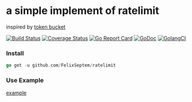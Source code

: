 # a simple implement of ratelimit
inspired by [token bucket](https://en.wikipedia.org/wiki/Token_bucket)

[![Build Status](https://www.travis-ci.org/FelixSeptem/ratelimit.svg?branch=master)](https://www.travis-ci.org/FelixSeptem/ratelimit)
[![Coverage Status](https://coveralls.io/repos/github/FelixSeptem/ratelimit/badge.svg?branch=master)](https://coveralls.io/github/FelixSeptem/ratelimit?branch=master)
[![Go Report Card](https://goreportcard.com/badge/github.com/FelixSeptem/ratelimit)](https://goreportcard.com/report/github.com/FelixSeptem/ratelimit)
[![GoDoc](http://godoc.org/github.com/FelixSeptem/ratelimit?status.svg)](http://godoc.org/github.com/FelixSeptem/ratelimit)
[![GolangCI](https://golangci.com/badges/github.com/FelixSeptem/ratelimit.svg)](https://golangci.com/r/github.com/FelixSeptem/ratelimit)

### Install
```go
go get -u github.com/FelixSeptem/ratelimit
```

### Use Example
[example](https://github.com/FelixSeptem/ratelimit/blob/master/example/example.go)
